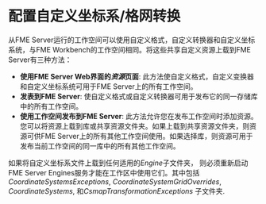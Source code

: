 # 配置自定义坐标系/格网转换 #

从FME Server运行的工作空间可以使用自定义格式，自定义转换器和自定义坐标系统，与FME Workbench的工作空间相同。将这些共享自定义资源上载到FME Server有三种方法：

- **使用FME Server Web界面的*资源*页面**: 此方法使自定义格式，自定义变换器和自定义坐标系统可用于FME Server上的所有工作空间。
- **发表到FME Server**: 使自定义格式或自定义转换器可用于发布它的同一存储库中的所有工作空间。
- **使用工作空间发布到FME Server**: 此方法允许您在发布工作空间时添加资源。您可以将资源上载到库或共享资源文件夹。如果上载到共享资源文件夹，则资源可供FME Server上的所有其他工作空间使用。如果选择库，则资源可用于发布当前工作空间的同一库中的所有其他工作空间。

如果将自定义坐标系文件上载到任何适用的*Engine*子文件夹， 则必须重新启动FME Server Engines服务才能在工作区中使用它们。其中包括 *CoordinateSystemsExceptions*, *CoordinateSystemGridOverrides*, *CoordinateSystems*, 和*CsmapTransformationExceptions* 子文件夹.
